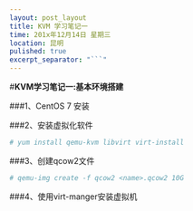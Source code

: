 ```yaml
---
layout: post_layout
title: KVM 学习笔记一
time: 201x年12月14日 星期三
location: 昆明
pulished: true
excerpt_separator: "```"
---
```


#**KVM学习笔记一:基本环境搭建**

###1、CentOS 7 安装

###2、安装虚拟化软件

```bash
# yum install qemu-kvm libvirt virt-install
```

###3、创建qcow2文件

```bash
# qemu-img create -f qcow2 <name>.qcow2 10G
```

###4、使用virt-manger安装虚拟机



